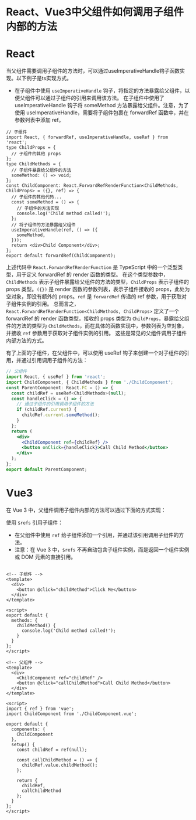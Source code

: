 # React、Vue3中父组件如何调用子组件内部的方法

# React

当父组件需要调用子组件的方法时，可以通过useImperativeHandle钩子函数实现。以下例子是ts实现方式。

- 在子组件中使用 `useImperativeHandle` 钩子，将指定的方法暴露给父组件，以便父组件可以通过子组件的引用来调用该方法。 在子组件中使用了 useImperativeHandle 钩子将 someMethod 方法暴露给父组件。注意，为了使用 useImperativeHandle，需要将子组件包裹在 forwardRef 函数中，并在参数列表中添加 ref。

```react
// 子组件
import React, { forwardRef, useImperativeHandle, useRef } from 'react';
type ChildProps = {
  // 子组件的其他 props
};
type ChildMethods = {
  // 子组件暴露给父组件的方法
  someMethod: () => void;
};
const ChildComponent: React.ForwardRefRenderFunction<ChildMethods, ChildProps> = ({}, ref) => {
  // 子组件的其他代码...
  const someMethod = () => {
    // 子组件的方法实现
    console.log('Child method called!');
  };
  // 将子组件的方法暴露给父组件
  useImperativeHandle(ref, () => ({
    someMethod,
  }));
  return <div>Child Component</div>;
};
export default forwardRef(ChildComponent);
```

上述代码中 `React.ForwardRefRenderFunction` 是 TypeScript 中的一个泛型类型，用于定义 forwardRef 的 render 函数的类型。 在这个类型参数中，`ChildMethods` 表示子组件暴露给父组件的方法的类型，`ChildProps` 表示子组件的 props 类型。`({})` 是 render 函数的参数列表，表示子组件接收的 props，此处为空对象，即没有额外的 props。`ref` 是 `forwardRef` 传递的 ref 参数，用于获取对子组件实例的引用。 总而言之，`React.ForwardRefRenderFunction<ChildMethods, ChildProps>` 定义了一个 forwardRef 的 render 函数类型，接收的 props 类型为 `ChildProps`，暴露给父组件的方法的类型为 `ChildMethods`，而在具体的函数实现中，参数列表为空对象，并接收 `ref` 参数用于获取对子组件实例的引用。 这些是常见的父组件调用子组件内部方法的方式。

有了上面的子组件，在父组件中，可以使用 useRef 钩子来创建一个对子组件的引用，并通过引用调用子组件的方法：

```jsx
// 父组件
import React, { useRef } from 'react';
import ChildComponent, { ChildMethods } from './ChildComponent';
const ParentComponent: React.FC = () => {
  const childRef = useRef<ChildMethods>(null);
  const handleClick = () => {
    // 通过子组件的引用调用子组件的方法
    if (childRef.current) {
      childRef.current.someMethod();
    }
  };
  return (
    <div>
      <ChildComponent ref={childRef} />
      <button onClick={handleClick}>Call Child Method</button>
    </div>
  );
};
export default ParentComponent;
```

# Vue3

在 Vue 3 中，父组件调用子组件内部的方法可以通过下面的方式实现：

使用 `$refs` 引用子组件：

- 在父组件中使用 `ref` 给子组件添加一个引用，并通过该引用调用子组件的方法。
- 注意：在 Vue 3 中，`$refs` 不再自动包含子组件实例，而是返回一个组件实例或 DOM 元素的直接引用。

```

<!-- 子组件 -->
<template>
  <div>
    <button @click="childMethod">Click Me</button>
  </div>
</template>

<script>
export default {
  methods: {
    childMethod() {
      console.log('Child method called!');
    }
  }
};
</script>

<!-- 父组件 -->
<template>
  <div>
    <ChildComponent ref="childRef" />
    <button @click="callChildMethod">Call Child Method</button>
  </div>
</template>

<script>
import { ref } from 'vue';
import ChildComponent from './ChildComponent.vue';

export default {
  components: {
    ChildComponent
  },
  setup() {
    const childRef = ref(null);

    const callChildMethod = () => {
      childRef.value.childMethod();
    };

    return {
      childRef,
      callChildMethod
    };
  }
};
</script>
```



 
